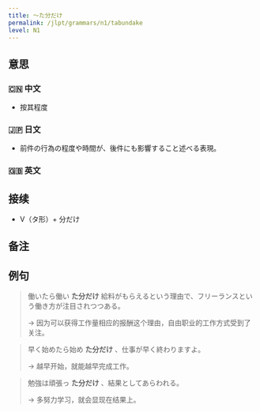 ```yaml
---
title: 〜た分だけ
permalink: /jlpt/grammars/n1/tabundake
level: N1
---
```


## 意思

### 🇨🇳 中文

- 按其程度

### 🇯🇵 日文

- 前件の行為の程度や時間が、後件にも影響すること述べる表現。

### 🇬🇧 英文


## 接续

- V（タ形）+ 分だけ

## 备注


## 例句

> 働いたら働い **た分だけ** 給料がもらえるという理由で、フリーランスという働き方が注目されつつある。
>
> → 因为可以获得工作量相应的报酬这个理由，自由职业的工作方式受到了关注。

> 早く始めたら始め **た分だけ** 、仕事が早く終わりますよ。
>
> →  越早开始，就能越早完成工作。

> 勉強は頑張っ **た分だけ** 、結果としてあらわれる。
>
> → 多努力学习，就会显现在结果上。


